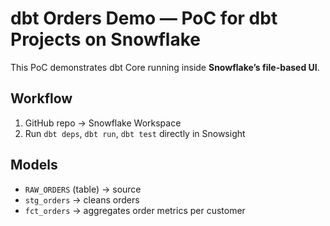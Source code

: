 # dbt Orders Demo — PoC for dbt Projects on Snowflake

This PoC demonstrates dbt Core running inside **Snowflake’s file-based UI**.

## Workflow
1. GitHub repo → Snowflake Workspace
2. Run `dbt deps`, `dbt run`, `dbt test` directly in Snowsight

## Models
- `RAW_ORDERS` (table) → source
- `stg_orders` → cleans orders
- `fct_orders` → aggregates order metrics per customer
